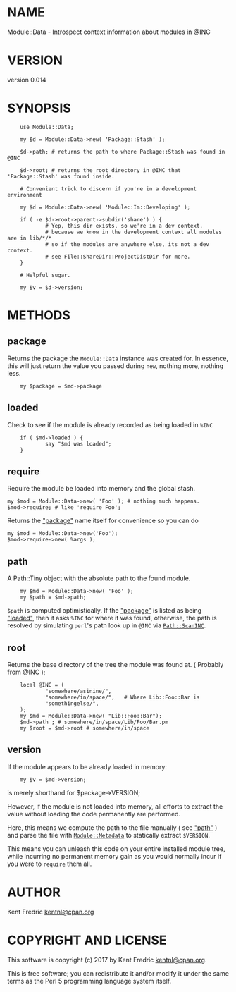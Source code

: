 # NAME

Module::Data - Introspect context information about modules in @INC

# VERSION

version 0.014

# SYNOPSIS

        use Module::Data;

        my $d = Module::Data->new( 'Package::Stash' );

        $d->path; # returns the path to where Package::Stash was found in @INC

        $d->root; # returns the root directory in @INC that 'Package::Stash' was found inside.

        # Convenient trick to discern if you're in a development environment

        my $d = Module::Data->new( 'Module::Im::Developing' );

        if ( -e $d->root->parent->subdir('share') ) {
                # Yep, this dir exists, so we're in a dev context.
                # because we know in the development context all modules are in lib/*/*
                # so if the modules are anywhere else, its not a dev context.
                # see File::ShareDir::ProjectDistDir for more.
        }

        # Helpful sugar.

        my $v = $d->version;

# METHODS

## package

Returns the package the `Module::Data` instance was created for. In essence,
this will just return the value you passed during `new`, nothing more, nothing
less.

        my $package = $md->package

## loaded

Check to see if the module is already recorded as being loaded in `%INC`

        if ( $md->loaded ) {
                say "$md was loaded";
        }

## require

Require the module be loaded into memory and the global stash.

    my $mod = Module::Data->new( 'Foo' ); # nothing much happens.
    $mod->require; # like 'require Foo';

Returns the ["package"](#package) name itself for convenience so you can do

    my $mod = Module::Data->new('Foo');
    $mod->require->new( %args );

## path

A Path::Tiny object with the absolute path to the found module.

        my $md = Module::Data->new( 'Foo' );
        my $path = $md->path;

`$path` is computed optimistically. If the ["package"](#package) is listed as being
["loaded"](#loaded), then it asks `%INC` for where it was found, otherwise, the path is
resolved by simulating `perl`'s path look up in `@INC` via
[`Path::ScanINC`](https://metacpan.org/pod/Path::ScanINC).

## root

Returns the base directory of the tree the module was found at.
( Probably from @INC );

        local @INC = (
                "somewhere/asinine/",
                "somewhere/in/space/",   # Where Lib::Foo::Bar is
                "somethingelse/",
        );
        my $md = Module::Data->new( "Lib::Foo::Bar");
        $md->path ; # somewhere/in/space/Lib/Foo/Bar.pm
        my $root = $md->root # somewhere/in/space

## version

If the module appears to be already loaded in memory:

        my $v = $md->version;

is merely shorthand for $package->VERSION;

However, if the module is not loaded into memory, all efforts to extract the
value without loading the code permanently are performed.

Here, this means we compute the path to the file manually ( see ["path"](#path) ) and
parse the file with [`Module::Metadata`](https://metacpan.org/pod/Module::Metadata) to statically extract `$VERSION`.

This means you can unleash this code on your entire installed module tree, while
incurring no permanent memory gain as you would normally incur if you were to
`require` them all.

# AUTHOR

Kent Fredric <kentnl@cpan.org>

# COPYRIGHT AND LICENSE

This software is copyright (c) 2017 by Kent Fredric <kentnl@cpan.org>.

This is free software; you can redistribute it and/or modify it under
the same terms as the Perl 5 programming language system itself.
